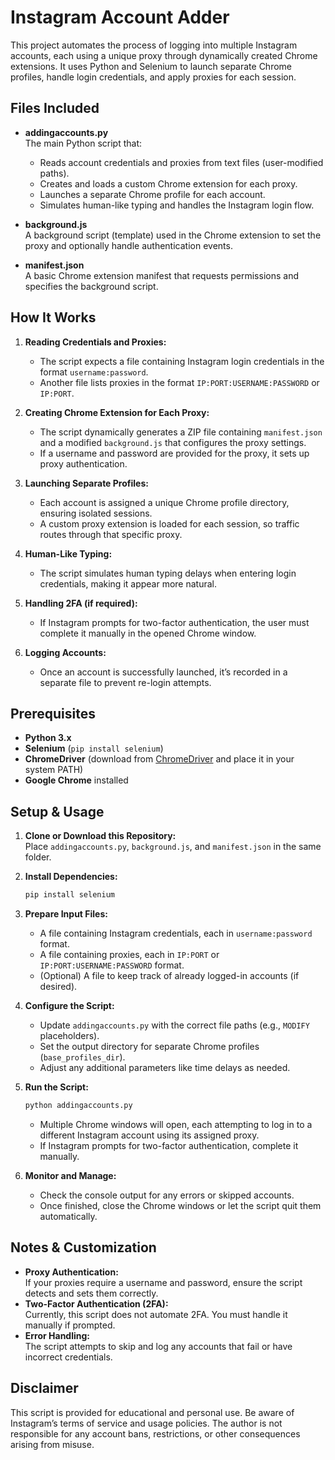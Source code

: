 # Instagram Account Adder

This project automates the process of logging into multiple Instagram accounts, each using a unique proxy through dynamically created Chrome extensions. It uses Python and Selenium to launch separate Chrome profiles, handle login credentials, and apply proxies for each session.

## Files Included

- **addingaccounts.py**  
  The main Python script that:
  - Reads account credentials and proxies from text files (user-modified paths).
  - Creates and loads a custom Chrome extension for each proxy.
  - Launches a separate Chrome profile for each account.
  - Simulates human-like typing and handles the Instagram login flow.

- **background.js**  
  A background script (template) used in the Chrome extension to set the proxy and optionally handle authentication events.

- **manifest.json**  
  A basic Chrome extension manifest that requests permissions and specifies the background script.

## How It Works

1. **Reading Credentials and Proxies:**  
   - The script expects a file containing Instagram login credentials in the format `username:password`.
   - Another file lists proxies in the format `IP:PORT:USERNAME:PASSWORD` or `IP:PORT`.

2. **Creating Chrome Extension for Each Proxy:**  
   - The script dynamically generates a ZIP file containing `manifest.json` and a modified `background.js` that configures the proxy settings.
   - If a username and password are provided for the proxy, it sets up proxy authentication.

3. **Launching Separate Profiles:**  
   - Each account is assigned a unique Chrome profile directory, ensuring isolated sessions.
   - A custom proxy extension is loaded for each session, so traffic routes through that specific proxy.

4. **Human-Like Typing:**  
   - The script simulates human typing delays when entering login credentials, making it appear more natural.

5. **Handling 2FA (if required):**  
   - If Instagram prompts for two-factor authentication, the user must complete it manually in the opened Chrome window.

6. **Logging Accounts:**  
   - Once an account is successfully launched, it’s recorded in a separate file to prevent re-login attempts.

## Prerequisites

- **Python 3.x**  
- **Selenium** (`pip install selenium`)  
- **ChromeDriver** (download from [ChromeDriver](https://chromedriver.chromium.org/) and place it in your system PATH)  
- **Google Chrome** installed

## Setup & Usage

1. **Clone or Download this Repository:**  
   Place `addingaccounts.py`, `background.js`, and `manifest.json` in the same folder.

2. **Install Dependencies:**
   ```bash
   pip install selenium
   ```

3. **Prepare Input Files:**
   - A file containing Instagram credentials, each in `username:password` format.
   - A file containing proxies, each in `IP:PORT` or `IP:PORT:USERNAME:PASSWORD` format.
   - (Optional) A file to keep track of already logged-in accounts (if desired).

4. **Configure the Script:**
   - Update `addingaccounts.py` with the correct file paths (e.g., `MODIFY` placeholders).
   - Set the output directory for separate Chrome profiles (`base_profiles_dir`).
   - Adjust any additional parameters like time delays as needed.

5. **Run the Script:**
   ```bash
   python addingaccounts.py
   ```
   - Multiple Chrome windows will open, each attempting to log in to a different Instagram account using its assigned proxy.
   - If Instagram prompts for two-factor authentication, complete it manually.

6. **Monitor and Manage:**
   - Check the console output for any errors or skipped accounts.
   - Once finished, close the Chrome windows or let the script quit them automatically.

## Notes & Customization

- **Proxy Authentication:**  
  If your proxies require a username and password, ensure the script detects and sets them correctly.
- **Two-Factor Authentication (2FA):**  
  Currently, this script does not automate 2FA. You must handle it manually if prompted.
- **Error Handling:**  
  The script attempts to skip and log any accounts that fail or have incorrect credentials.

## Disclaimer

This script is provided for educational and personal use. Be aware of Instagram’s terms of service and usage policies. The author is not responsible for any account bans, restrictions, or other consequences arising from misuse.
